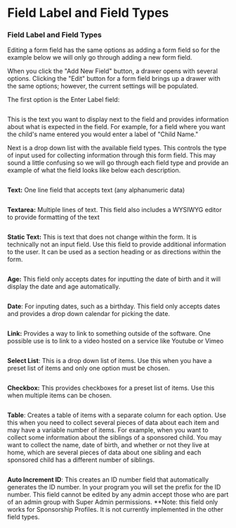 # Field Label and Field Types

### Field Label and Field Types

Editing a form field has the same options as adding a form field so for the example below we will only go through adding a new form field.

When you click the "Add New Field" button, a drawer opens with several options. Clicking the "Edit" button for a form field brings up a drawer with the same options; however, the current settings will be populated.

The first option is the Enter Label field:

<figure><img src="https://3474867315-files.gitbook.io/~/files/v0/b/gitbook-x-prod.appspot.com/o/spaces%2FUtvGkHqkxF65IiEXi3vz%2Fuploads%2FlqVpepqwKl3N2DuAagtB%2FScreenshot%202023-05-13%20at%2000.13.03.png?alt=media&#x26;token=acec6720-8007-48a3-b2e3-b1455902b3a7" alt=""><figcaption></figcaption></figure>

This is the text you want to display next to the field and provides information about what is expected in the field. For example, for a field where you want the child's name entered you would enter a label of "Child Name."

Next is a drop down list with the available field types. This controls the type of input used for collecting information through this form field. This may sound a little confusing so we will go through each field type and provide an example of what the field looks like below each description.

<figure><img src="https://3474867315-files.gitbook.io/~/files/v0/b/gitbook-x-prod.appspot.com/o/spaces%2FUtvGkHqkxF65IiEXi3vz%2Fuploads%2FHpqdPZP12NeaSyZi560e%2FScreenshot%202023-05-13%20at%2000.17.14.png?alt=media&#x26;token=2f549c9c-c1f8-458a-936e-7b6a0e3aee2f" alt=""><figcaption></figcaption></figure>

**Text:** One line field that accepts text (any alphanumeric data)

<figure><img src="https://3474867315-files.gitbook.io/~/files/v0/b/gitbook-x-prod.appspot.com/o/spaces%2FUtvGkHqkxF65IiEXi3vz%2Fuploads%2FuRJwhJBiqEWmUoiuCZgH%2FScreenshot%202023-05-13%20at%2000.25.06.png?alt=media&#x26;token=9ada6f83-6c49-4070-baee-f72931aec2c3" alt=""><figcaption></figcaption></figure>

**Textarea:** Multiple lines of text. This field also includes a WYSIWYG editor to provide formatting of the text

<figure><img src="https://3474867315-files.gitbook.io/~/files/v0/b/gitbook-x-prod.appspot.com/o/spaces%2FUtvGkHqkxF65IiEXi3vz%2Fuploads%2F4Fk3zffZyiHCnGtlfFpb%2FScreenshot%202023-05-13%20at%2000.26.55.png?alt=media&#x26;token=58e64d4f-c4ac-4fdd-ae5e-307855ab859a" alt=""><figcaption></figcaption></figure>

**Static Text:** This is text that does not change within the form. It is technically not an input field. Use this field to provide additional information to the user. It can be used as a section heading or as directions within the form.

<figure><img src="https://3474867315-files.gitbook.io/~/files/v0/b/gitbook-x-prod.appspot.com/o/spaces%2FUtvGkHqkxF65IiEXi3vz%2Fuploads%2FwEEJKQEuD2p3C4D2Vtlo%2FScreenshot%202023-05-13%20at%2000.27.58.png?alt=media&#x26;token=9a8f181f-a30b-4fcd-9df5-aa84105e7efd" alt=""><figcaption></figcaption></figure>

**Age:** This field only accepts dates for inputting the date of birth and it will display the date and age automatically.

<figure><img src="https://3474867315-files.gitbook.io/~/files/v0/b/gitbook-x-prod.appspot.com/o/spaces%2FUtvGkHqkxF65IiEXi3vz%2Fuploads%2F4OPBtpDmYKCat8PlhESJ%2FScreenshot%202023-05-13%20at%2000.36.11.png?alt=media&#x26;token=6463d250-e57e-4499-b839-e70db9a29b90" alt=""><figcaption></figcaption></figure>

**Date**: For inputing dates, such as a birthday. This field only accepts dates and provides a drop down calendar for picking the date.

<figure><img src="https://3474867315-files.gitbook.io/~/files/v0/b/gitbook-x-prod.appspot.com/o/spaces%2FUtvGkHqkxF65IiEXi3vz%2Fuploads%2F0QgdhqQaE8MvuwuYJMER%2FScreenshot%202023-05-13%20at%2000.29.50.png?alt=media&#x26;token=99a40f9f-59ab-4ede-849b-77da8b2490d8" alt=""><figcaption></figcaption></figure>

**Link:** Provides a way to link to something outside of the software. One possible use is to link to a video hosted on a service like Youtube or Vimeo

<figure><img src="https://3474867315-files.gitbook.io/~/files/v0/b/gitbook-x-prod.appspot.com/o/spaces%2FUtvGkHqkxF65IiEXi3vz%2Fuploads%2F7h3jkfPUVCL1HXtuDz4V%2FScreenshot%202023-05-13%20at%2000.34.20.png?alt=media&#x26;token=72d81369-7db7-4aa7-ae4f-e6171bbfcd3c" alt=""><figcaption></figcaption></figure>

**Select List**: This is a drop down list of items. Use this when you have a preset list of items and only one option must be chosen.

<figure><img src="https://3474867315-files.gitbook.io/~/files/v0/b/gitbook-x-prod.appspot.com/o/spaces%2FUtvGkHqkxF65IiEXi3vz%2Fuploads%2FpbbT3REXD4BXjZeXSOxT%2FScreenshot%202023-05-13%20at%2000.33.34.png?alt=media&#x26;token=fa115204-3a6c-4978-ab5e-978323272671" alt=""><figcaption></figcaption></figure>

**Checkbox:** This provides checkboxes for a preset list of items. Use this when multiple items can be chosen.

<figure><img src="https://3474867315-files.gitbook.io/~/files/v0/b/gitbook-x-prod.appspot.com/o/spaces%2FUtvGkHqkxF65IiEXi3vz%2Fuploads%2FNGYt3aC6aywbrD2xniBI%2FScreenshot%202023-05-13%20at%2000.32.52.png?alt=media&#x26;token=d4df262e-f11e-4f56-8fa8-3ba1fdadc53b" alt=""><figcaption></figcaption></figure>

**Table**: Creates a table of items with a separate column for each option. Use this when you need to collect several pieces of data about each item and may have a variable number of items. For example, when you want to collect some information about the siblings of a sponsored child. You may want to collect the name, date of birth, and whether or not they live at home, which are several pieces of data about one sibling and each sponsored child has a different number of siblings.&#x20;

<figure><img src="https://3474867315-files.gitbook.io/~/files/v0/b/gitbook-x-prod.appspot.com/o/spaces%2FUtvGkHqkxF65IiEXi3vz%2Fuploads%2F2T5B2CEBJCJamvTAb6MD%2FScreenshot%202023-05-13%20at%2000.31.46.png?alt=media&#x26;token=fe072578-cbf1-436a-870c-3a9919ff380f" alt=""><figcaption></figcaption></figure>

**Auto Increment ID**: This creates an ID number field that automatically generates the ID number. In your program you will set the prefix for the ID number. This field cannot be edited by any admin accept those who are part of an admin group with Super Admin permissions. \*\*Note: this field only works for Sponsorship Profiles. It is not currently implemented in the other field types.

<figure><img src="https://3474867315-files.gitbook.io/~/files/v0/b/gitbook-x-prod.appspot.com/o/spaces%2FUtvGkHqkxF65IiEXi3vz%2Fuploads%2Fx1QFztLtS1CvLTnSHgft%2FScreenshot%202023-05-13%20at%2000.31.01.png?alt=media&#x26;token=1b6c7cbd-b78b-4f5a-a1f2-e4ed069096b7" alt=""><figcaption></figcaption></figure>
